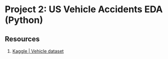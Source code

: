 # Project 2: US Vehicle Accidents EDA (Python)

## Resources

1. [Kaggle | Vehicle dataset](https://www.kaggle.com/nehalbirla/vehicle-dataset-from-cardekho)
